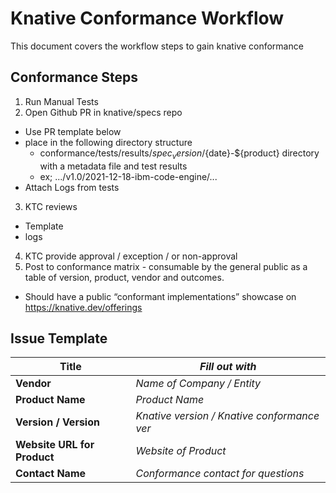 # Knative Conformance Workflow

This document covers the workflow steps to gain knative conformance

## Conformance Steps
1. Run Manual Tests
2. Open Github PR in knative/specs repo 
  - Use PR template below
  - place in the following directory structure
    - conformance/tests/results/$spec_version/${date}-${product} directory with a metadata file and test results
    - ex; .../v1.0/2021-12-18-ibm-code-engine/...
  - Attach Logs from tests
3. KTC reviews 
  - Template
  - logs
4. KTC provide approval / exception / or non-approval
5. Post to conformance matrix - consumable by the general public as a table of version, product, vendor and outcomes.
  - Should have a public “conformant implementations” showcase on https://knative.dev/offerings



## Issue Template

| **Title** | *Fill out with* |
| ------------------ | -------------------------------------------- |
| **Vendor** | *Name of Company / Entity* |
| **Product Name** | *Product Name* |
| **Version / Version** | *Knative version / Knative conformance ver* |
| **Website URL for Product** | *Website of Product* |
| **Contact Name** | *Conformance contact for questions* |




